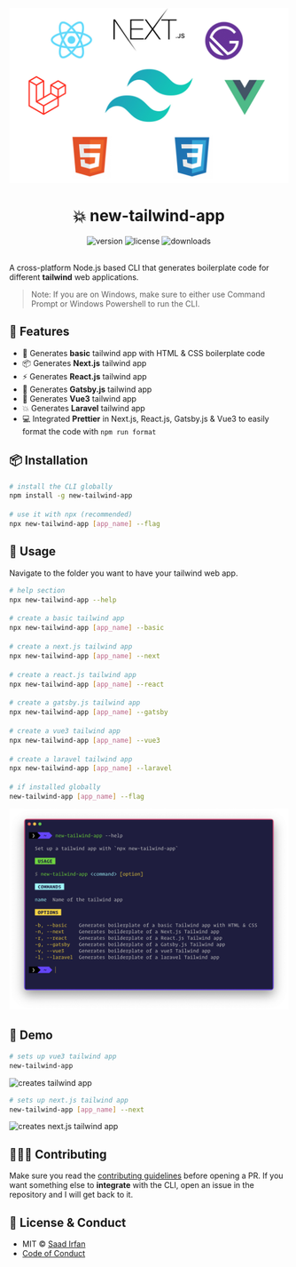 ![cover](img/cover.jpg)

<div align="center">
	<h1>💥 new-tailwind-app</h1>
	<img src="https://img.shields.io/npm/v/new-tailwind-app?color=%2317BCB8" alt="version">
	<img src="https://img.shields.io/npm/l/new-tailwind-app?color=%2317BCB8" alt="license">
	<img src="https://img.shields.io/npm/dt/new-tailwind-app?color=%2317BCB8" alt="downloads">
</div>
<br>

A cross-platform Node.js based CLI that generates boilerplate code for different **tailwind** web applications.

>Note: If you are on Windows, make sure to either use Command Prompt or Windows Powershell to run the CLI.

## 🎯 Features

- 💫 Generates **basic** tailwind app with HTML & CSS boilerplate code
- 📦 Generates **Next.js** tailwind app
- ⚡️ Generates **React.js** tailwind app
- 🎩 Generates **Gatsby.js** tailwind app
- 🚀 Generates **Vue3** tailwind app
- 💥 Generates **Laravel** tailwind app
- 💻 Integrated **Prettier** in Next.js, React.js, Gatsby.js & Vue3 to easily format the code with `npm run format`

## 📦 Installation

```sh
# install the CLI globally
npm install -g new-tailwind-app

# use it with npx (recommended)
npx new-tailwind-app [app_name] --flag
```

## 🚀 Usage

Navigate to the folder you want to have your tailwind web app.

```sh
# help section
npx new-tailwind-app --help

# create a basic tailwind app
npx new-tailwind-app [app_name] --basic

# create a next.js tailwind app
npx new-tailwind-app [app_name] --next

# create a react.js tailwind app
npx new-tailwind-app [app_name] --react

# create a gatsby.js tailwind app
npx new-tailwind-app [app_name] --gatsby

# create a vue3 tailwind app
npx new-tailwind-app [app_name] --vue3

# create a laravel tailwind app
npx new-tailwind-app [app_name] --laravel

# if installed globally
new-tailwind-app [app_name] --flag

```

![help section](img/help.png)

## 🎩 Demo

```sh
# sets up vue3 tailwind app
new-tailwind-app
```

![creates tailwind app](img/usage-1.gif)


```sh
# sets up next.js tailwind app
new-tailwind-app [app_name] --next
```

![creates next.js tailwind app](img/usage-2.gif)

## 👨🏻‍💻 Contributing

Make sure you read the [contributing guidelines](https://github.com/msaaddev/new-tailwind-app/blob/master/contributing.md) before opening a PR. If you want something else to **integrate** with the CLI, open an issue in the repository and I will get back to it.

## 🔑 License & Conduct

- MIT © [Saad Irfan](https://github.com/msaaddev)
- [Code of Conduct](https://github.com/msaaddev/new-tailwind-app/blob/master/code-of-conduct.md)

